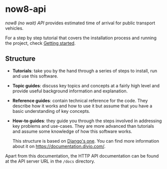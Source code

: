 # now8-api

*now8 (no wait) API* provides estimated time of arrival for public transport
vehicles.

For a step by step tutorial that covers the installation process and running
the project, check [Getting started](getting_started.md).

## Structure

* **Tutorials**: take you by the hand through a series of steps to install, run and
  use this software.
* **Topic guides**: discuss key topics and concepts at a fairly high level and
  provide useful background information and explanation.
* **Reference guides**: contain technical reference for the code. They describe
  how it works and how to use it but assume that you have a basic understanding
  of key concepts.
* **How-to guides**: they guide you through the steps involved in addressing
  key problems and use-cases. They are more advanced than tutorials and assume
  some knowledge of how this software works.

  This structure is based on [Django's one](https://docs.djangoproject.com//).
  You can find more information about it on <https://documentation.divio.com/>.

Apart from this documentation, the HTTP API documentation can be found at
the API server URL in the `/docs` directory.
